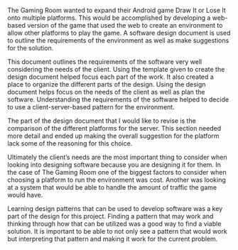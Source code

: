 
The Gaming Room wanted to expand their Android game Draw It or Lose It onto multiple platforms. 
This would be accomplished by developing a web-based version of the game that used the web to create an environment to allow other platforms to play the game.
A software design document is used to outline the requirements of the environment as well as make suggestions for the solution.

This document outlines the requirements of the software very well considering the needs of the client.
Using the template given to create the design document helped focus each part of the work.
It also created a place to organize the different parts of the design.
Using the design document helps focus on the needs of the client as well as plan the software.
Understanding the requirements of the software helped to decide to use a client-server-based pattern for the environment.

The part of the design document that I would like to revise is the comparison of the different platforms for the server.
This section needed more detail and ended up making the overall suggestion for the platform lack some of the reasoning for this choice. 

Ultimately the client’s needs are the most important thing to consider when looking into designing software because you are designing it for them.
In the case of The Gaming Room one of the biggest factors to consider when choosing a platform to run the environment was cost.
Another was looking at a system that would be able to handle the amount of traffic the game would have.

Learning design patterns that can be used to develop software was a key part of the design for this project.
Finding a pattern that may work and thinking through how that can be utilized was a good way to find a viable solution. 
It is important to be able to not only see a pattern that would work but interpreting that pattern and making it work for the current problem.
